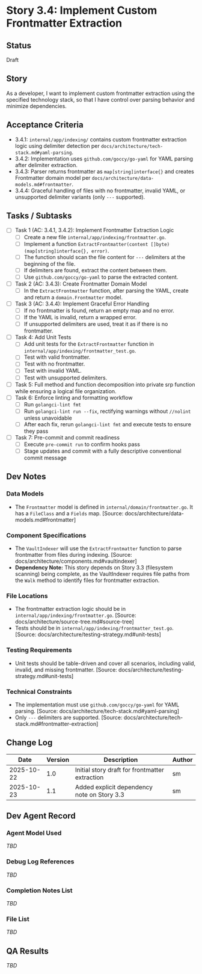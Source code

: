 # Story 3.4: Implement Custom Frontmatter Extraction

## Status

Draft

## Story

As a developer, I want to implement custom frontmatter extraction using the specified technology stack, so that I have control over parsing behavior and minimize dependencies.

## Acceptance Criteria

- 3.4.1: `internal/app/indexing/` contains custom frontmatter extraction logic using delimiter detection per `docs/architecture/tech-stack.md#yaml-parsing`.
- 3.4.2: Implementation uses `github.com/goccy/go-yaml` for YAML parsing after delimiter extraction.
- 3.4.3: Parser returns frontmatter as `map[string]interface{}` and creates Frontmatter domain model per `docs/architecture/data-models.md#frontmatter`.
- 3.4.4: Graceful handling of files with no frontmatter, invalid YAML, or unsupported delimiter variants (only `---` supported).

## Tasks / Subtasks

- [ ] Task 1 (AC: 3.4.1, 3.4.2): Implement Frontmatter Extraction Logic
  - [ ] Create a new file `internal/app/indexing/frontmatter.go`.
  - [ ] Implement a function `ExtractFrontmatter(content []byte) (map[string]interface{}, error)`.
  - [ ] The function should scan the file content for `---` delimiters at the beginning of the file.
  - [ ] If delimiters are found, extract the content between them.
  - [ ] Use `github.com/goccy/go-yaml` to parse the extracted content.
- [ ] Task 2 (AC: 3.4.3): Create Frontmatter Domain Model
  - [ ] In the `ExtractFrontmatter` function, after parsing the YAML, create and return a `domain.Frontmatter` model.
- [ ] Task 3 (AC: 3.4.4): Implement Graceful Error Handling
  - [ ] If no frontmatter is found, return an empty map and no error.
  - [ ] If the YAML is invalid, return a wrapped error.
  - [ ] If unsupported delimiters are used, treat it as if there is no frontmatter.
- [ ] Task 4: Add Unit Tests
  - [ ] Add unit tests for the `ExtractFrontmatter` function in `internal/app/indexing/frontmatter_test.go`.
  - [ ] Test with valid frontmatter.
  - [ ] Test with no frontmatter.
  - [ ] Test with invalid YAML.
  - [ ] Test with unsupported delimiters.
- [ ] Task 5: Full method and function decomposition into private srp function while ensuring a logical file organization.
- [ ] Task 6: Enforce linting and formatting workflow
  - [ ] Run `golangci-lint fmt`
  - [ ] Run `golangci-lint run --fix`, rectifying warnings without `//nolint` unless unavoidable
  - [ ] After each fix, rerun `golangci-lint fmt` and execute tests to ensure they pass
- [ ] Task 7: Pre-commit and commit readiness
  - [ ] Execute `pre-commit run` to confirm hooks pass
  - [ ] Stage updates and commit with a fully descriptive conventional commit message

## Dev Notes

### Data Models
- The `Frontmatter` model is defined in `internal/domain/frontmatter.go`. It has a `FileClass` and a `Fields` map. [Source: docs/architecture/data-models.md#frontmatter]

### Component Specifications
- The `VaultIndexer` will use the `ExtractFrontmatter` function to parse frontmatter from files during indexing. [Source: docs/architecture/components.md#vaultindexer]
- **Dependency Note:** This story depends on Story 3.3 (filesystem scanning) being complete, as the VaultIndexer requires file paths from the `Walk` method to identify files for frontmatter extraction.

### File Locations
- The frontmatter extraction logic should be in `internal/app/indexing/frontmatter.go`. [Source: docs/architecture/source-tree.md#source-tree]
- Tests should be in `internal/app/indexing/frontmatter_test.go`. [Source: docs/architecture/testing-strategy.md#unit-tests]

### Testing Requirements
- Unit tests should be table-driven and cover all scenarios, including valid, invalid, and missing frontmatter. [Source: docs/architecture/testing-strategy.md#unit-tests]

### Technical Constraints
- The implementation must use `github.com/goccy/go-yaml` for YAML parsing. [Source: docs/architecture/tech-stack.md#yaml-parsing]
- Only `---` delimiters are supported. [Source: docs/architecture/tech-stack.md#frontmatter-extraction]

## Change Log

| Date       | Version | Description                                    | Author |
| ---------- | ------- | ---------------------------------------------- | ------ |
| 2025-10-22 | 1.0     | Initial story draft for frontmatter extraction | sm     |
| 2025-10-23 | 1.1     | Added explicit dependency note on Story 3.3    | sm     |

## Dev Agent Record

### Agent Model Used

_TBD_

### Debug Log References

_TBD_

### Completion Notes List

_TBD_

### File List

_TBD_

## QA Results

_TBD_
